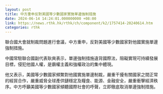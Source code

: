 ```yaml
---
layout: post
title: 中方重申反對美國等少數國家實施單邊強制措施
date: 2024-06-14 14:24:01.000000000 +08:00
link: https://news.rthk.hk/rthk/ch/component/k2/1757414-20240614.htm
categories: rthk
---
```


聯合國大會就制裁問題進行會議，中方重申，反對美國等少數國家對他國實施單邊強制措施。

中國常駐聯合國副代表耿爽表示，單邊強制措施違背國際法，阻礙實現可持續發展目標，侵犯他國人權，是霸權主義和強權政治的集中體現。

他又表示，美國等少數國家頻繁對他國實施單邊制裁，嚴重干擾有關國家之間正常的經貿合作，嚴重威脅全球產供鏈穩定及糧食、能源、金融安全，嚴重衝擊經濟秩序。中方呼籲美國等少數國家傾聽國際社會的呼聲，立即徹底取消單邊強制措施。
